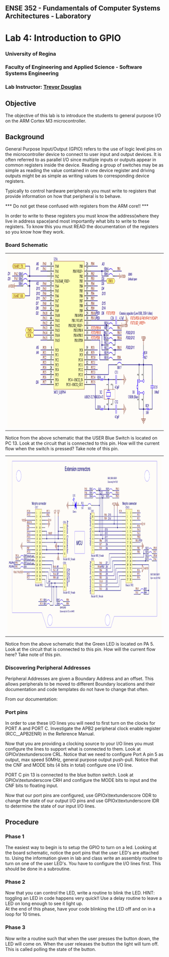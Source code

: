 ## ENSE 352 - Fundamentals of Computer Systems Architectures - Laboratory

# Lab 4: Introduction to GPIO

### University of Regina
### Faculty of Engineering and Applied Science - Software Systems Engineering

### Lab Instructor: [Trevor Douglas](mailto:trevor.douglas@uregina.ca)

## Objective

The objective of this lab is to introduce the students to general purpose I/O on the ARM Cortex M3 microcontroller.  

## Background

General Purpose Input/Output (GPIO) refers to the use of logic level pins on the microcontroller device to connect to user input and output devices. It is often referred to as parallel I/O since multiple inputs or outputs appear in common registers inside the device. Reading a group of switches may be as simple as reading the value contained in one device register and driving outputs might be as simple as writing values to corresponding device registers.

Typically to control hardware peripherals you must write to registers that provide information on how that peripheral is to behave. 

*** Do not get these confused with registers from the ARM core!! ***

In order to write to these registers you must know the address(where they live in address space)and most importantly what bits to write to these registers. To know this you must READ the documentation of the registers so you know how they work.


### Board Schematic

<table>
  <tr>
    <td> <img src="Schematic1.png"  alt="Schematic 1" width = 1101px height = 552px ></td>
  </tr>
</table>

Notice from the above schematic that the USER Blue Switch is located on PC 13.  Look at the circuit that is connected to this pin.  How will the current flow when the switch is pressed?  Take note of this pin.

<table>
  <tr>
    <td> <img src="Schematic2.png"  alt="Schematic 2" width = 1099px height = 564px ></td>
  </tr>
</table>
Notice from the above schematic that the Green LED is located on PA 5.  Look at the circuit that is connected to this pin.  How will the current flow here? Take note of this pin.


### Discovering Peripheral Addresses

Peripheral Addresses are given a Boundary Address and an offset. This allows peripherals to be moved to different Boundary locations and their documentation and code templates do not have to change that often.

From our documentation:


### Port pins

In order to use these I/O lines you will need to first turn on the clocks for PORT A and PORT C.  Investigate the  APB2 peripheral clock enable register (RCC__APB2ENR)  in the Reference Manual. 

Now that you are providing a clocking source to your I/O lines you must configure the lines to support what is connected to them.  Look at GPIOx\textunderscore CRL.  Notice that we need to configure
Port A pin 5 as output, max speed 50MHz, general purpose output push-pull.  Notice that the CNF and MODE bits (4 bits in total) configure one I/O line.

PORT C pin 13 is connected to the blue button switch.  Look at  GPIOx\textunderscore CRH and configure the MODE bits to input and the CNF bits to floating input. 

Now that our port pins are configured, use GPIOx\textunderscore ODR to change the state of our output I/O pins and use GPIOx\textunderscore IDR to determine the state of our input I/O lines.


## Procedure

### Phase 1
The easiest way to begin is to setup the GPIO to turn on a led.  Looking at the board schematic, notice the port pins that the user LED's are attached to.  Using the information given in lab and class write an assembly routine to turn on one of the user LED's.  You have to configure the I/O lines first.  This should be done in a subroutine.

### Phase 2
Now that you can control the LED, write a routine to blink the LED.  HINT:  toggling an LED in code happens very quick!!  Use a delay routine to leave a LED on long enough to see it light up.  
At the end of this phase, have your code blinking the LED off and on in a loop for 10 times.

### Phase 3
Now write a routine such that when the user presses the button down, the LED will come on.  When the user releases the button the light will turn off.  This is called polling the state of the button.


